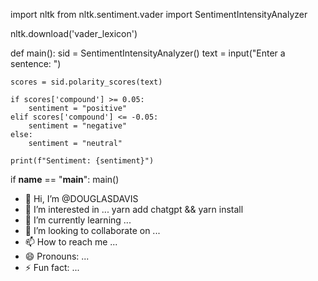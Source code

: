 import nltk
from nltk.sentiment.vader import SentimentIntensityAnalyzer

nltk.download('vader_lexicon')

def main():
    sid = SentimentIntensityAnalyzer()
    text = input("Enter a sentence: ")

    scores = sid.polarity_scores(text)

    if scores['compound'] >= 0.05:
        sentiment = "positive"
    elif scores['compound'] <= -0.05:
        sentiment = "negative"
    else:
        sentiment = "neutral"

    print(f"Sentiment: {sentiment}")

if __name__ == "__main__":
    main()
- 👋 Hi, I’m @DOUGLASDAVIS
- 👀 I’m interested in ... yarn add chatgpt && yarn install
- 🌱 I’m currently learning ...
- 💞️ I’m looking to collaborate on ...
- 📫 How to reach me ...
- 😄 Pronouns: ...
- ⚡ Fun fact: ...

<!---
ELONISEVIL/ELONISEVIL is a ✨ special ✨ repository because its `README.md` (this file) appears on your GitHub profile.
You can click the Preview link to take a look at your changes.
--->
